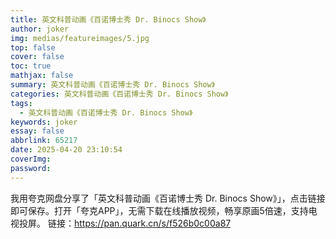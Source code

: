 ```yaml
---
title: 英文科普动画《百诺博士秀 Dr. Binocs Show》
author: joker
img: medias/featureimages/5.jpg
top: false
cover: false
toc: true
mathjax: false
summary: 英文科普动画《百诺博士秀 Dr. Binocs Show》
categories: 英文科普动画《百诺博士秀 Dr. Binocs Show》
tags:
  - 英文科普动画《百诺博士秀 Dr. Binocs Show》
keywords: joker
essay: false
abbrlink: 65217
date: 2025-04-20 23:10:54
coverImg:
password:
---
```


我用夸克网盘分享了「英文科普动画《百诺博士秀 Dr. Binocs Show》」，点击链接即可保存。打开「夸克APP」，无需下载在线播放视频，畅享原画5倍速，支持电视投屏。
链接：https://pan.quark.cn/s/f526b0c00a87
